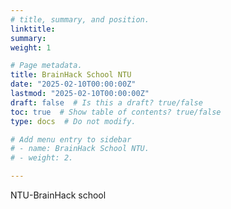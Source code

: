 ```yaml
---
# title, summary, and position.
linktitle:
summary:
weight: 1

# Page metadata.
title: BrainHack School NTU
date: "2025-02-10T00:00:00Z"
lastmod: "2025-02-10T00:00:00Z"
draft: false  # Is this a draft? true/false
toc: true  # Show table of contents? true/false
type: docs  # Do not modify.

# Add menu entry to sidebar
# - name: BrainHack School NTU.
# - weight: 2.

---
```


NTU-BrainHack school
